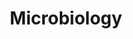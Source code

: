 ---
layout: course-page
title: Microbiology
instructor:
  - name: Ms. Cheryl Hach
    url: instructional/MsCherylHach
coursename: KAMSC MICROBIOLOGY (H)
description: "<b>A college level course</b> designed to introduce students to the various roles microorganisms play as they relate to human activities.  Laboratory work includes microbial techniques in culturing, staining, and enumeration of microorganisms from soil, water, food, and humans.  Lecture, extensive labs, guest lectures, and field trips are utilized to discuss metabolism, genetics and disease potential of these organisms."
---